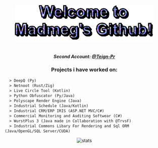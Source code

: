 <div align = "center">
  <img src="https://raw.githubusercontent.com/Madmegsox1/Madmegsox1/master/text.gif" alt="Hello!!!">
  </br> </br>

  <h5>
  Second Account: <a href = "https://github.com/Teign-Pr" taget="_blank"><i>@Teign-Pr</i></a><br/>
  </h5>
  <h3>
    Projects i have worked on:
  </h3>
  <div align="left">
    
      > DeepQ (Py)
      > Netnoot (Rust/Zig)
      > Live Circle Tool (Kotlin)
      > Python Obfuscator (Py/Java)
      > Polyscape Render Engine (Java)
      > Industrial Schedule (Java/Kotlin)
      > Industrial CRM/ERP IRIS (ASP.NET MVC/C#)
      > Commercial Monitoring and Auditing Softwear (C#)
      > WurstPlus 3 (Java made in Collaboration with @TrvsF)
      > Industrial Commons Libary For Rendering and Sql ORM (Java/OpenGL/SQL Server/CUDA)

  </div>
  
   <p>
    <img src="https://komarev.com/ghpvc/?username=Madmegsox1&label=Views&color=582673&style=flat-square" alt="stats" />
     </p>  
    
</div>
